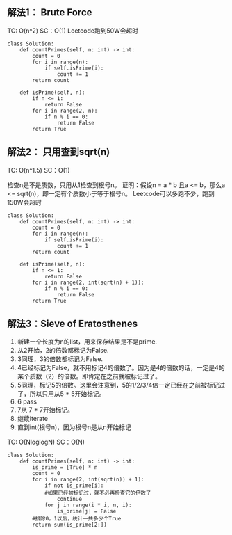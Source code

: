 ## 解法1： Brute Force
TC: O(n^2)  SC：O(1)
Leetcode跑到50W会超时
```
class Solution:
    def countPrimes(self, n: int) -> int:
        count = 0
        for i in range(n):
            if self.isPrime(i):
                count += 1                
        return count
        
    def isPrime(self, n):
        if n <= 1:
            return False
        for i in range(2, n):
            if n % i == 0:
                return False
        return True
```


## 解法2： 只用查到sqrt(n)
TC: O(n^1.5) SC：O(1)

检查n是不是质数，只用从1检查到根号n。
证明：假设n = a * b 且a <= b，那么a <= sqrt(n)，即一定有个质数小于等于根号n。
Leetcode可以多跑不少，跑到150W会超时
```
class Solution:
    def countPrimes(self, n: int) -> int:
        count = 0
        for i in range(n):
            if self.isPrime(i):
                count += 1                
        return count
        
    def isPrime(self, n):
        if n <= 1:
            return False
        for i in range(2, int(sqrt(n) + 1)):
            if n % i == 0:
                return False
        return True
```

## 解法3：Sieve of Eratosthenes
1. 新建一个长度为n的list，用来保存结果是不是prime.
2. 从2开始，2的倍数都标记为False.
3. 3同理，3的倍数都标记为False.
4. 4已经标记为False，就不用标记4的倍数了。因为是4的倍数的话，一定是4的某个质数（2）的倍数。即肯定在之前就被标记过了。
5. 5同理，标记5的倍数。这里会注意到，5的1/2/3/4倍一定已经在之前被标记过了，所以只用从5 * 5开始标记。
6. 6 pass
7. 7从 7 * 7开始标记。
8. 继续iterate
9. 直到int(根号n)，因为根号n是从n开始标记

TC: O(NloglogN) SC：O(N)
```
class Solution:
    def countPrimes(self, n: int) -> int:
        is_prime = [True] * n
        count = 0
        for i in range(2, int(sqrt(n)) + 1):
            if not is_prime[i]:
            #如果已经被标记过，就不必再检查它的倍数了
                continue
            for j in range(i * i, n, i):
                is_prime[j] = False
        #排除0，1以后，统计一共多少个True
        return sum(is_prime[2:])
```
